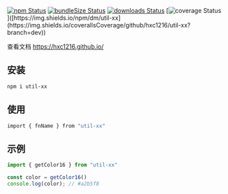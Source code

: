 [![npm Status](https://img.shields.io/npm/v/util-xx.png)](https://img.shields.io/npm/v/util-xx)
[![bundleSize Status](https://img.shields.io/bundlephobia/min/util-xx.png)](https://img.shields.io/bundlephobia/min/util-xx)
[![downloads Status](https://img.shields.io/npm/dm/util-xx)](https://img.shields.io/npm/dm/util-xx)
[![coverage Status]([https://img.shields.io/npm/dm/util-xx](https://img.shields.io/coverallsCoverage/github/hxc1216/util-xx?branch=dev))]([https://img.shields.io/npm/dm/util-xx](https://img.shields.io/coverallsCoverage/github/hxc1216/util-xx?branch=dev))



查看文档 <https://hxc1216.github.io/>
## 安装
```sh
npm i util-xx
```

## 使用
```sh
import { fnName } from "util-xx"
```

## 示例
```js
import { getColor16 } from "util-xx"

const color = getColor16()
console.log(color); // #a2b5f8

```

